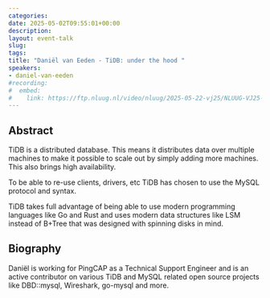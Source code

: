 ```yaml
---
categories:
date: 2025-05-02T09:55:01+00:00
description:
layout: event-talk
slug:
tags:
title: "Daniël van Eeden - TiDB: under the hood "
speakers:
- daniel-van-eeden
#recording:
#  embed:
#    link: https://ftp.nluug.nl/video/nluug/2025-05-22-vj25/NLUUG-VJ25-DanielVanEeden-TiDBUnderTheHood.mp4
---
```


## Abstract

TiDB is a distributed database. This means it distributes data over multiple machines to make it possible to scale out by simply adding more machines. This also brings high availability.

To be able to re-use clients, drivers, etc TiDB has chosen to use the MySQL protocol and syntax.

TiDB takes full advantage of being able to use modern programming languages like Go and Rust and uses modern data structures like LSM instead of B+Tree that was designed with spinning disks in mind.

## Biography

Daniël is working for PingCAP as a Technical Support Engineer and is an active contributor on various TiDB and MySQL related open source projects like DBD::mysql, Wireshark, go-mysql and more.

